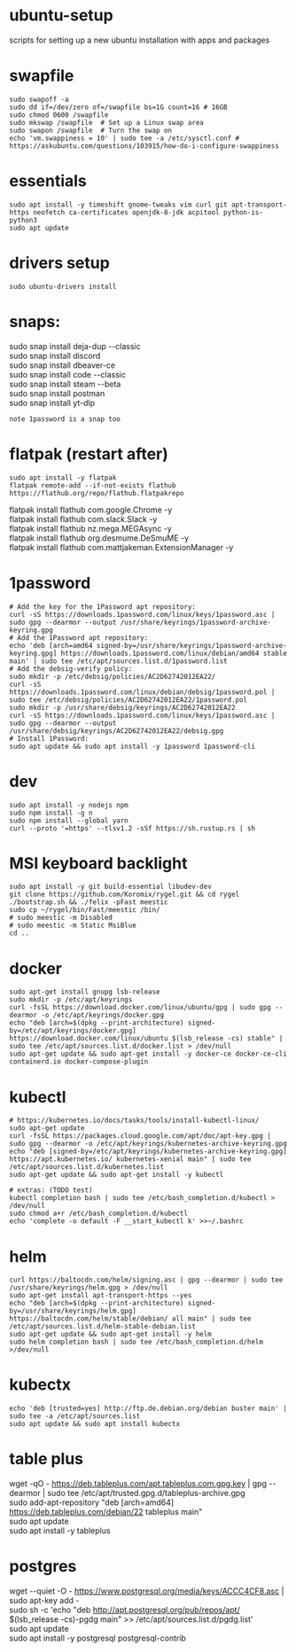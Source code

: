 # ubuntu-setup
scripts for setting up a new ubuntu installation with apps and packages

# swapfile
```
sudo swapoff -a
sudo dd if=/dev/zero of=/swapfile bs=1G count=16 # 16GB
sudo chmod 0600 /swapfile
sudo mkswap /swapfile  # Set up a Linux swap area
sudo swapon /swapfile  # Turn the swap on
echo 'vm.swappiness = 10' | sudo tee -a /etc/sysctl.conf # https://askubuntu.com/questions/103915/how-do-i-configure-swappiness
```

# essentials
```
sudo apt install -y timeshift gnome-tweaks vim curl git apt-transport-https neofetch ca-certificates openjdk-8-jdk acpitool python-is-python3
sudo apt update
```

# drivers setup
```
sudo ubuntu-drivers install
```

# snaps:
sudo snap install deja-dup --classic \
sudo snap install discord \
sudo snap install dbeaver-ce \
sudo snap install code --classic \
sudo snap install steam --beta \
sudo snap install postman \
sudo snap install yt-dlp
```
note 1password is a snap too
```

# flatpak (restart after)
```
sudo apt install -y flatpak
flatpak remote-add --if-not-exists flathub https://flathub.org/repo/flathub.flatpakrepo
```
flatpak install flathub com.google.Chrome -y \
flatpak install flathub com.slack.Slack -y \
flatpak install flathub nz.mega.MEGAsync -y \
flatpak install flathub org.desmume.DeSmuME -y \
flatpak install flathub com.mattjakeman.ExtensionManager -y

# 1password
```
# Add the key for the 1Password apt repository:
curl -sS https://downloads.1password.com/linux/keys/1password.asc | sudo gpg --dearmor --output /usr/share/keyrings/1password-archive-keyring.gpg
# Add the 1Password apt repository:
echo 'deb [arch=amd64 signed-by=/usr/share/keyrings/1password-archive-keyring.gpg] https://downloads.1password.com/linux/debian/amd64 stable main' | sudo tee /etc/apt/sources.list.d/1password.list
# Add the debsig-verify policy:
sudo mkdir -p /etc/debsig/policies/AC2D62742012EA22/
curl -sS https://downloads.1password.com/linux/debian/debsig/1password.pol | sudo tee /etc/debsig/policies/AC2D62742012EA22/1password.pol
sudo mkdir -p /usr/share/debsig/keyrings/AC2D62742012EA22
curl -sS https://downloads.1password.com/linux/keys/1password.asc | sudo gpg --dearmor --output /usr/share/debsig/keyrings/AC2D62742012EA22/debsig.gpg
# Install 1Password:
sudo apt update && sudo apt install -y 1password 1password-cli
```

# dev
```
sudo apt install -y nodejs npm
sudo npm install -g n
sudo npm install --global yarn
curl --proto '=https' --tlsv1.2 -sSf https://sh.rustup.rs | sh
```

# MSI keyboard backlight
```
sudo apt install -y git build-essential libudev-dev
git clone https://github.com/Koromix/rygel.git && cd rygel
./bootstrap.sh && ./felix -pFast meestic
sudo cp ~/rygel/bin/Fast/meestic /bin/
# sudo meestic -m Disabled
# sudo meestic -m Static MsiBlue
cd ..
```

# docker
```
sudo apt-get install gnupg lsb-release
sudo mkdir -p /etc/apt/keyrings
curl -fsSL https://download.docker.com/linux/ubuntu/gpg | sudo gpg --dearmor -o /etc/apt/keyrings/docker.gpg
echo "deb [arch=$(dpkg --print-architecture) signed-by=/etc/apt/keyrings/docker.gpg] https://download.docker.com/linux/ubuntu $(lsb_release -cs) stable" | sudo tee /etc/apt/sources.list.d/docker.list > /dev/null
sudo apt-get update && sudo apt-get install -y docker-ce docker-ce-cli containerd.io docker-compose-plugin
```

# kubectl
```
# https://kubernetes.io/docs/tasks/tools/install-kubectl-linux/
sudo apt-get update
curl -fsSL https://packages.cloud.google.com/apt/doc/apt-key.gpg | sudo gpg --dearmor -o /etc/apt/keyrings/kubernetes-archive-keyring.gpg
echo "deb [signed-by=/etc/apt/keyrings/kubernetes-archive-keyring.gpg] https://apt.kubernetes.io/ kubernetes-xenial main" | sudo tee /etc/apt/sources.list.d/kubernetes.list
sudo apt-get update && sudo apt-get install -y kubectl
```
```
# extras: (TODO test)
kubectl completion bash | sudo tee /etc/bash_completion.d/kubectl > /dev/null
sudo chmod a+r /etc/bash_completion.d/kubectl
echo 'complete -o default -F __start_kubectl k' >>~/.bashrc
```

# helm
```
curl https://baltocdn.com/helm/signing.asc | gpg --dearmor | sudo tee /usr/share/keyrings/helm.gpg > /dev/null
sudo apt-get install apt-transport-https --yes
echo "deb [arch=$(dpkg --print-architecture) signed-by=/usr/share/keyrings/helm.gpg] https://baltocdn.com/helm/stable/debian/ all main" | sudo tee /etc/apt/sources.list.d/helm-stable-debian.list
sudo apt-get update && sudo apt-get install -y helm
sudo helm completion bash | sudo tee /etc/bash_completion.d/helm >/dev/null
```

# kubectx
```
echo 'deb [trusted=yes] http://ftp.de.debian.org/debian buster main' | sudo tee -a /etc/apt/sources.list
sudo apt update && sudo apt install kubectx
```

# table plus
wget -qO - https://deb.tableplus.com/apt.tableplus.com.gpg.key | gpg --dearmor | sudo tee /etc/apt/trusted.gpg.d/tableplus-archive.gpg \
sudo add-apt-repository "deb [arch=amd64] https://deb.tableplus.com/debian/22 tableplus main" \
sudo apt update \
sudo apt install -y tableplus

# postgres
wget --quiet -O - https://www.postgresql.org/media/keys/ACCC4CF8.asc | sudo apt-key add - \
sudo sh -c 'echo "deb http://apt.postgresql.org/pub/repos/apt/ $(lsb_release -cs)-pgdg main" >> /etc/apt/sources.list.d/pgdg.list' \
sudo apt update \
sudo apt install -y postgresql postgresql-contrib
